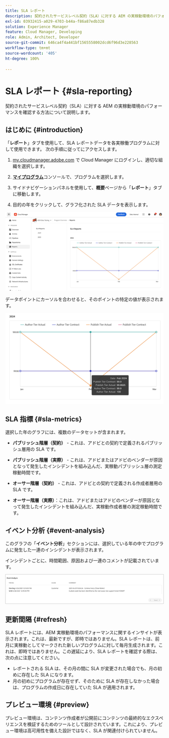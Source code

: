 ```yaml
---
title: SLA レポート
description: 契約されたサービスレベル契約（SLA）に対する AEM の実稼動環境のパフォーマンスを確認する方法について説明します。
exl-id: 03932415-a029-4703-b44a-f86a87edb328
solution: Experience Manager
feature: Cloud Manager, Developing
role: Admin, Architect, Developer
source-git-commit: 646ca4f4a441bf1565558002dcd6f96d3e228563
workflow-type: tm+mt
source-wordcount: '405'
ht-degree: 100%

---
```



# SLA レポート {#sla-reporting}

契約されたサービスレベル契約（SLA）に対する AEM の実稼動環境のパフォーマンスを確認する方法について説明します。

## はじめに {#introduction}

「**レポート**」タブを使用して、SLA レポートデータを各実稼働プログラムに対して使用できます。 次の手順に従ってにアクセスします。

1. [my.cloudmanager.adobe.com](https://my.cloudmanager.adobe.com/) で Cloud Manager にログインし、適切な組織を選択します。

1. **[マイプログラム](/help/implementing/cloud-manager/navigation.md#my-programs)**&#x200B;コンソールで、プログラムを選択します。

1. サイドナビゲーションパネルを使用して、**概要**&#x200B;ページから「**レポート**」タブに移動します。

1. 目的の年をクリックして、グラフ化された SLA データを表示します。

![SLA グラフの例](assets/sla-reporting-1.png)

データポイントにカーソルを合わせると、そのポイントの特定の値が表示されます。

![詳細データの表示](assets/sla-reporting-b.png)

## SLA 指標 {#sla-metrics}

選択した年のグラフには、複数のデータセットが含まれます。

* **パブリッシュ階層（契約）** - これは、アドビとの契約で定義されるパブリッシュ層用の SLA です。

* **パブリッシュ階層（実際）** - これは、アドビまたはアドビのベンダーが原因となって発生したインシデントを組み込んだ、実稼動パブリッシュ層の測定稼動時間です。

* **オーサー階層（契約）** - これは、アドビとの契約で定義される作成者層用の SLA です。

* **オーサー階層（実際）**：これは、アドビまたはアドビのベンダーが原因となって発生したインシデントを組み込んだ、実稼動作成者層の測定稼動時間です。

## イベント分析 {#event-analysis}

このグラフの「**イベント分析**」セクションには、選択している年の中でプログラムに発生した一連のインシデントが表示されます。

インシデントごとに、時間範囲、原因および一連のコメントが記載されています。

![イベント分析の例](assets/sla-reporting-c.png)

## 更新間隔 {#refresh}

SLA レポートには、AEM 実稼動環境のパフォーマンスに関するインサイトが表示されます。これは、最新ですが、即時ではありません。SLA レポートは、前月に実稼動としてマークされた新しいプログラムに対して毎月生成されます。これは、即時ではありません。この遅延により、SLA レポートを確認する際は、次の点に注意してください。

* レポートされる SLA は、その月の間に SLA が変更された場合でも、月の初めに存在した SLA になります。
* 月の初めにプログラムが存在せず、そのために SLA が存在しなかった場合は、プログラムの作成日に存在していた SLA が適用されます。

## プレビュー環境 {#preview}

プレビュー環境は、コンテンツ作成者が公開前にコンテンツの最終的なエクスペリエンスを検証するためのツールとして設計されています。これにより、プレビュー環境は高可用性を備えた設計ではなく、SLA が関連付けられていません。
